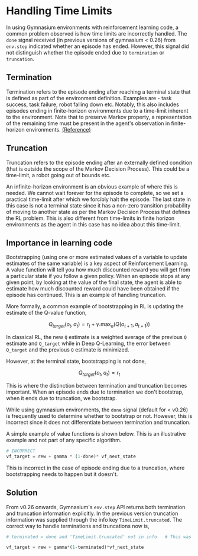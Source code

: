 # Handling Time Limits

In using Gymnasium environments with reinforcement learning code, a common problem observed is how time limits are 
incorrectly handled. The `done` signal received (in previous versions of gymnasium < 0.26) from `env.step` indicated 
whether an episode has ended. However, this signal did not distinguish whether the episode ended due to `termination` or `truncation`. 

## Termination

Termination refers to the episode ending after reaching a terminal state that is defined as part of the environment 
definition. Examples are - task success, task failure, robot falling down etc. Notably, this also includes episodes 
ending in finite-horizon environments due to a time-limit inherent to the environment. Note that to preserve Markov 
property, a representation of the remaining time must be present in the agent's observation in finite-horizon environments.
[(Reference)](https://arxiv.org/abs/1712.00378)

## Truncation

Truncation refers to the episode ending after an externally defined condition (that is outside the scope of the Markov 
Decision Process). This could be a time-limit, a robot going out of bounds etc.

An infinite-horizon environment is an obvious example of where this is needed. We cannot wait forever for the episode 
to complete, so we set a practical time-limit after which we forcibly halt the episode. The last state in this case is 
not a terminal state since it has a non-zero transition probability of moving to another state as per the Markov 
Decision Process that defines the RL problem. This is also different from time-limits in finite horizon environments 
as the agent in this case has no idea about this time-limit. 

## Importance in learning code

Bootstrapping (using one or more estimated values of a variable to update estimates of the same variable) is a key 
aspect of Reinforcement Learning. A value function will tell you how much discounted reward you will get from a 
particular state if you follow a given policy. When an episode stops at any given point, by looking at the value of 
the final state, the agent is able to estimate how much discounted reward could have been obtained if the episode has 
continued. This is an example of handling truncation.

More formally, a common example of bootstrapping in RL is updating the estimate of the Q-value function, 

```math
Q_{target}(o_t, a_t) = r_t + \gamma . \max_a(Q(o_{t+1}, a_{t+1}))
```
In classical RL, the new `Q` estimate is a weighted average of the previous `Q` estimate and `Q_target` while in Deep 
Q-Learning, the error between `Q_target` and the previous `Q` estimate is minimized.

However, at the terminal state, bootstrapping is not done,

```math
Q_{target}(o_t, a_t) = r_t
```

This is where the distinction between termination and truncation becomes important. When an episode ends due to 
termination we don't bootstrap, when it ends due to truncation, we bootstrap.

While using gymnasium environments, the `done` signal (default for < v0.26) is frequently used to determine whether to 
bootstrap or not. However, this is incorrect since it does not differentiate between termination and truncation.

A simple example of value functions is shown below. This is an illustrative example and not part of any specific algorithm.

```python
# INCORRECT
vf_target = rew + gamma * (1-done)* vf_next_state
```

This is incorrect in the case of episode ending due to a truncation, where bootstrapping needs to happen but it doesn't. 

## Solution

From v0.26 onwards, Gymnasium's `env.step` API returns both termination and truncation information explicitly. 
In the previous version truncation information was supplied through the info key `TimeLimit.truncated`. 
The correct way to handle terminations and truncations now is, 

```python
# terminated = done and 'TimeLimit.truncated' not in info   # This was needed in previous versions. 

vf_target = rew + gamma*(1-terminated)*vf_next_state
```
